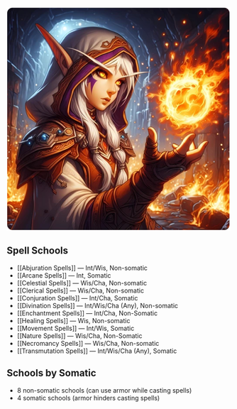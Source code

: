 ![Spells](/uploads/Spells/spells.webp)

## Spell Schools

* [[Abjuration Spells]] — Int/Wis, Non-somatic
* [[Arcane Spells]] — Int, Somatic
* [[Celestial Spells]] — Wis/Cha, Non-somatic
* [[Clerical Spells]] — Wis/Cha, Non-somatic
* [[Conjuration Spells]] — Int/Cha, Somatic
* [[Divination Spells]] — Int/Wis/Cha (Any), Non-somatic
* [[Enchantment Spells]] — Int/Cha, Non-Somatic
* [[Healing Spells]] — Wis, Non-somatic
* [[Movement Spells]] — Int/Wis, Somatic
* [[Nature Spells]] — Wis/Cha, Non-Somatic
* [[Necromancy Spells]] — Wis/Cha, Non-somatic
* [[Transmutation Spells]] — Int/Wis/Cha (Any), Somatic

## Schools by Somatic

* 8 non-somatic schools (can use armor while casting spells)
* 4 somatic schools (armor hinders casting spells)

